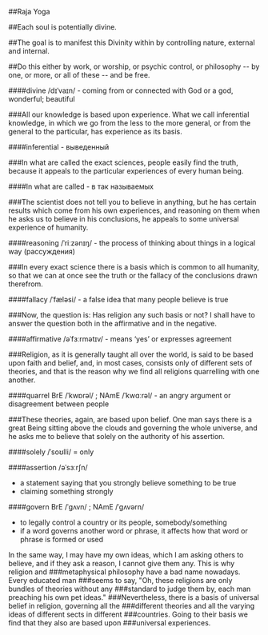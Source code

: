##Raja Yoga

##Each soul is potentially divine.

##The goal is to manifest this Divinity within by controlling nature, external and internal.

##Do this either by work, or worship, or psychic control, or philosophy -- by one, or more, or all of these -- and be free.


####divine /dɪˈvaɪn/ - coming from or connected with God or a god, wonderful; beautiful


###All our knowledge is based upon experience. What we call inferential knowledge, in which we go from the less to the more general, or from the general to the particular, has experience as its basis. 

####inferential - выведенный

###In what are called the exact sciences, people easily find the truth, because it appeals to the particular experiences of every human being. 

####In what are called - в так называемых

###The scientist does not tell you to believe in anything, but he has certain results which come from his own experiences, and reasoning on them when he asks us to believe in his conclusions, he appeals to some universal experience of humanity. 

####reasoning /ˈriːzənɪŋ/ - the process of thinking about things in a logical way 
    (рассуждения)

###In every exact science there is a basis which is common to all humanity, so that we can at once see the truth or the fallacy of the conclusions drawn therefrom. 

####fallacy /ˈfæləsi/ - a false idea that many people believe is true

###Now, the question is: Has religion any such basis or not? I shall have to answer the question both in the affirmative and in the negative.

####affirmative /əˈfɜːrmətɪv/ - means ‘yes’ or expresses agreement

###Religion, as it is generally taught all over the world, is said to be based upon faith and belief, and, in most cases, consists only of different sets of theories, and that is the reason why we find all religions quarrelling with one another. 

####quarrel BrE /ˈkwɒrəl/ ; NAmE  /ˈkwɑːrəl/  - an angry argument or disagreement between people


###These theories, again, are based upon belief. One man says there is a great Being sitting above the clouds and governing the whole universe, and he asks me to believe that solely on the authority of his assertion. 

####solely /ˈsoʊlli/  = only


####assertion /əˈsɜːrʃn/ 

- a statement saying that you strongly believe something to be true
- claiming something strongly

####govern BrE /ˈɡʌvn/ ; NAmE /ˈɡʌvərn/ 

- to legally control a country or its people, somebody/something
- if a word governs another word or phrase, it affects how that word or phrase is formed or used


In the same way, I may have my own ideas, which I am asking others to believe, and if 
they ask a reason, I cannot give them any. This is why religion and 
###metaphysical philosophy have a bad name nowadays. Every educated man 
###seems to say, "Oh, these religions are only bundles of theories without any 
###standard to judge them by, each man preaching his own pet ideas." 
###Nevertheless, there is a basis of universal belief in religion, governing all the 
###different theories and all the varying ideas of different sects in different 
###countries. Going to their basis we find that they also are based upon 
###universal experiences.




